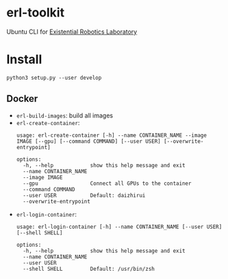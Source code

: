 erl-toolkit
===========

Ubuntu CLI for [Existential Robotics Laboratory](http://erl.ucsd.edu/)

# Install

```shell
python3 setup.py --user develop
```

## Docker

- `erl-build-images`: build all images
- `erl-create-container`:
  ```shell
  usage: erl-create-container [-h] --name CONTAINER_NAME --image IMAGE [--gpu] [--command COMMAND] [--user USER] [--overwrite-entrypoint]

  options:
    -h, --help            show this help message and exit
    --name CONTAINER_NAME
    --image IMAGE
    --gpu                 Connect all GPUs to the container
    --command COMMAND
    --user USER           Default: daizhirui
    --overwrite-entrypoint
  ```
- `erl-login-container`:
  ```shell
  usage: erl-login-container [-h] --name CONTAINER_NAME [--user USER] [--shell SHELL]

  options:
    -h, --help            show this help message and exit
    --name CONTAINER_NAME
    --user USER
    --shell SHELL         Default: /usr/bin/zsh
  ```

